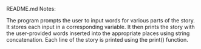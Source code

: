  README.md
Notes:

The program prompts the user to input words for various parts of the story.
It stores each input in a corresponding variable.
It then prints the story with the user-provided words inserted into the appropriate places using string concatenation.
Each line of the story is printed using the print() function.




